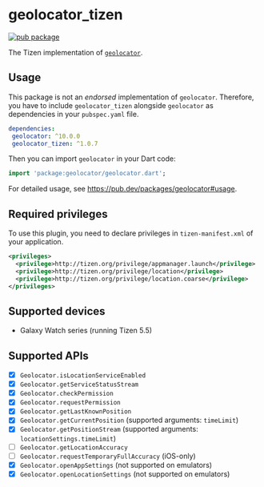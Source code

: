 # geolocator_tizen

[![pub package](https://img.shields.io/pub/v/geolocator_tizen.svg)](https://pub.dev/packages/geolocator_tizen)

The Tizen implementation of [`geolocator`](https://pub.dev/packages/geolocator).

## Usage

 This package is not an _endorsed_ implementation of `geolocator`. Therefore, you have to include `geolocator_tizen` alongside `geolocator` as dependencies in your `pubspec.yaml` file.

 ```yaml
dependencies:
  geolocator: ^10.0.0
  geolocator_tizen: ^1.0.7
```

Then you can import `geolocator` in your Dart code:

```dart
import 'package:geolocator/geolocator.dart';
```

For detailed usage, see https://pub.dev/packages/geolocator#usage.

## Required privileges

To use this plugin, you need to declare privileges in `tizen-manifest.xml` of your application.

``` xml
<privileges>
  <privilege>http://tizen.org/privilege/appmanager.launch</privilege>
  <privilege>http://tizen.org/privilege/location</privilege>
  <privilege>http://tizen.org/privilege/location.coarse</privilege>
</privileges>
```

## Supported devices

- Galaxy Watch series (running Tizen 5.5)

## Supported APIs

- [x] `Geolocator.isLocationServiceEnabled`
- [x] `Geolocator.getServiceStatusStream`
- [x] `Geolocator.checkPermission`
- [x] `Geolocator.requestPermission`
- [x] `Geolocator.getLastKnownPosition`
- [x] `Geolocator.getCurrentPosition` (supported arguments: `timeLimit`)
- [x] `Geolocator.getPositionStream` (supported arguments: `locationSettings.timeLimit`)
- [ ] `Geolocator.getLocationAccuracy`
- [ ] `Geolocator.requestTemporaryFullAccuracy` (iOS-only)
- [x] `Geolocator.openAppSettings` (not supported on emulators)
- [x] `Geolocator.openLocationSettings` (not supported on emulators)
